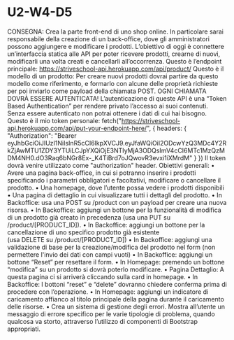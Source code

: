 # U2-W4-D5
CONSEGNA:
Crea la parte front-end di uno shop online. In particolare sarai responsabile della creazione di un back-office, dove gli amministratori possono aggiungere e modificare i prodotti.
L’obiettivo di oggi è connettere un’interfaccia statica alle API per poter ricevere prodotti, crearne di nuovi, modificarli una volta creati e cancellarli all’occorrenza.
Questo è l’endpoint principale: https://striveschool-api.herokuapp.com/api/product/
Questo è il modello di un prodotto:
Per creare nuovi prodotti dovrai partire da questo modello come riferimento, e formarlo con alcune delle proprietà richieste per poi inviarlo come payload della chiamata POST.
OGNI CHIAMATA DOVRÀ ESSERE AUTENTICATA! L’autenticazione di queste API è una “Token Based Authentication” per rendere privato l’accesso ai suoi contenuti. Senza essere autenticato non potrai ottenere i dati di cui hai bisogno.
Questo è il mio token personale: 
fetch("https://striveschool-api.herokuapp.com/api/put-your-endpoint-here/", {
headers: {
"Authorization": "Bearer eyJhbGciOiJIUzI1NiIsInR5cCI6IkpXVCJ9.eyJfaWQiOiI2ODcwYzQ3MDc4Y2RkZjAwMTU1ZDY3YTUiLCJpYXQiOjE3NTIyMjA3ODQsImV4cCI6MTc1MzQzMDM4NH0.dO3Raq6bNGr8Ex-_K4TiBrd7oJQwovR3evxi1iXMrdM"
}
})
Il token dovrà venire utilizzato come "authorization" header.
Obiettivi generali:
	•	Avere una pagina back-office, in cui si potranno inserire i prodotti specificando i parametri obbligatori e facoltativi, modificare o cancellare il prodotto.
	•	Una homepage, dove l’utente possa vedere i prodotti disponibili
	•	Una pagina di dettaglio in cui visualizzare tutti i dettagli del prodotto.
	•	In Backoffice: usa una POST su /product con un payload per creare una nuova risorsa.
	•	In Backoffice: aggiungi un bottone per la funzionalità di modifica di un prodotto già creato in precedenza (usa una PUT su /product/[PRODUCT_ID]).
	•	In Backoffice: aggiungi un bottone per la cancellazione di uno specifico prodotto già esistente (usa DELETE su /product/[PRODUCT_ID])
	•	In Backoffice: aggiungi una validazione di base per la creazione/modifica del prodotto nel form (non permettere l'invio dei dati con campi vuoti)
	•	In Backoffice: aggiungi un bottone “Reset” per resettare il form.
	•	In Homepage: premendo un bottone “modifica” su un prodotto si dovrà poterlo modificare.
	•	Pagina Dettaglio: A questa pagina ci si arriverà cliccando sulla card in homepage.
	•	In Backoffice: I bottoni “reset” e “delete” dovranno chiedere conferma prima di procedere con l’operazione.
	•	In Homepage: aggiungi un indicatore di caricamento affianco al titolo principale della pagina durante il caricamento delle risorse.
	•	Crea un sistema di gestione degli errori. Mostra all’utente un messaggio di errore specifico per le varie tipologie di problema, quando qualcosa va storto, attraverso l’utilizzo di componenti di Bootstrap appropriati.

